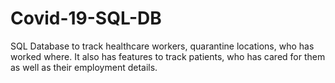 # Covid-19-SQL-DB
SQL Database to track healthcare workers, quarantine locations, who has worked where.  It also has features to track patients, who has cared for them as well as their employment details.
